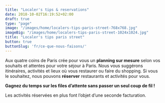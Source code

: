 ```yaml
---
title: "Localer's tips & reservations"
date: 2018-10-02T16:19:52+02:00
draft: true
type: "page"
image: "/images/home/localers-tips-paris-street-768x768.jpg"
imageBig: "/images/home/localers-tips-paris-street-1024x1024.jpg"
title: "Localer's tips paris street"
button: true
buttonSlug: 'fr/ce-que-nous-faisons/'
---
```


Aux quatre coins de Paris crée pour vous un **planning sur mesure** selon vos souhaits et attentes pour votre séjour à Paris. Nous vous suggérons itinéraires, activités et lieux où vous restaurer ou faire du shopping. Si vous le souhaitez, nous pouvons **réserver** restaurants et activités pour vous.

**Gagnez du temps sur les files d’attente sans passer un seul coup de fil !**

Les activités réservées en plus font l’objet d’une seconde facturation.